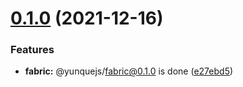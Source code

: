 # [0.1.0](https://github.com/yunquejs/yunque/compare/0.1.6...0.1.0) (2021-12-16)


### Features

* **fabric:** @yunquejs/fabric@0.1.0 is done ([e27ebd5](https://github.com/yunquejs/yunque/commit/e27ebd5166c770b575ef5c44c33763ee7da26dbb))



